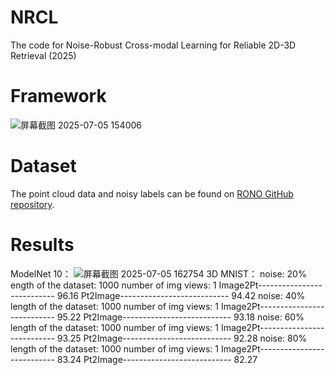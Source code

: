 # NRCL
The code for Noise-Robust Cross-modal Learning for Reliable 2D-3D Retrieval (2025)
# Framework
![屏幕截图 2025-07-05 154006](https://github.com/user-attachments/assets/752a6ca2-3b8a-4dcb-9d1b-d68129205c0c)
# Dataset
The point cloud data and noisy labels can be found on [RONO GitHub repository](https://github.com/penghu-cs/RONO).
# Results 
ModelNet 10：
![屏幕截图 2025-07-05 162754](https://github.com/user-attachments/assets/6e3a30bf-9867-4c2e-bbcf-6f8aa7bc9e53)
3D MNIST：
noise: 20%
ength of the dataset: 1000
number of img views: 1
Image2Pt---------------------------
96.16
Pt2Image---------------------------
94.42
noise: 40%
length of the dataset: 1000
number of img views: 1
Image2Pt---------------------------
95.22
Pt2Image---------------------------
93.18
noise: 60%
length of the dataset: 1000
number of img views: 1
Image2Pt---------------------------
93.25
Pt2Image---------------------------
92.28
noise: 80%
length of the dataset: 1000
number of img views: 1
Image2Pt---------------------------
83.24
Pt2Image---------------------------
82.27
